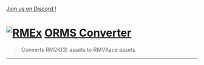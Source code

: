 [Join us on Discord !](https://discord.gg/yRUZcdQ)

# [![RMEx](http://rmex.github.io/images/rmex-shortcut.png)](http://rmex.github.io) [ORMS Converter](https://github.com/RMEx/OLD_RM_STYLE/blob/master/OLD_RM_STYLE.rb)
> Converts RM2K(3) assets to RMVXace assets

---
